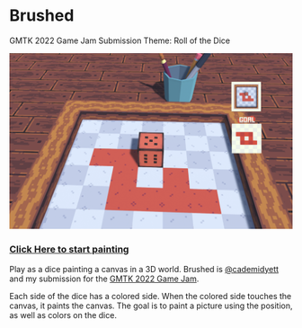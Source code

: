 # Brushed
GMTK 2022 Game Jam Submission
Theme: Roll of the Dice

![](https://github.com/Gearhartlove/Brushed/blob/master/Media/git_pic.png)


### [Click Here to start painting](https://fuzzycamel.itch.io/brushed-2)

Play as a dice painting a canvas in a 3D world. Brushed is [@cademidyett](https://github.com/cademidyett) and my submission 
for the [GMTK 2022 Game Jam](https://itch.io/jam/gmtk-jam-2022). 

Each side of the dice has a colored side. When the colored side touches the canvas, it paints the canvas. The goal is
to paint a picture using the position, as well as colors on the dice.
